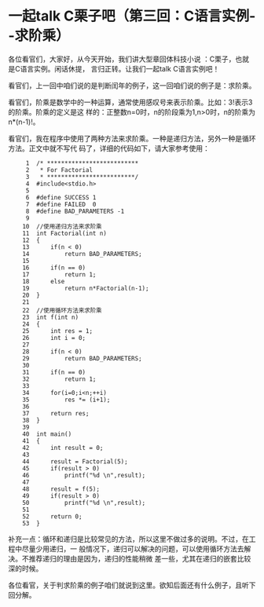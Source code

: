 # 一起talk C栗子吧（第三回：C语言实例--求阶乘）
 
各位看官们，大家好，从今天开始，我们讲大型章回体科技小说 ：C栗子，也就是C语言实例。闲话休提，
言归正转。让我们一起talk C语言实例吧！  
 
看官们，上一回中咱们说的是判断闰年的例子，这一回咱们说的例子是：求阶乘。 
  
看官们，阶乘是数学中的一种运算，通常使用感叹号来表示阶乘。比如：3!表示3的阶乘。阶乘的定义是这
样的：正整数n=0时，n的阶段乘为1,n>0时，n的阶乘为n*(n-1)!。 
 
看官们，我在程序中使用了两种方法来求阶乘。一种是递归方法，另外一种是循环方法。正文中就不写代
码了，详细的代码如下，请大家参考使用： 
 
```
     1	/* **************************
     2	 * For Factorial
     3	 * *************************/
     4	#include<stdio.h>
     5	
     6	#define SUCCESS 1
     7	#define FAILED  0
     8	#define BAD_PARAMETERS -1
     9	
    10	//使用递归方法来求阶乘
    11	int Factorial(int n)
    12	{
    13		if(n < 0)
    14			return BAD_PARAMETERS;
    15	
    16		if(n == 0)
    17			return 1;
    18		else
    19			return n*Factorial(n-1);
    20	}
    21	
    22	//使用循环方法来求阶乘
    23	int f(int n)
    24	{
    25		int res = 1;
    26		int i = 0;
    27	
    28		if(n < 0)
    29			return BAD_PARAMETERS;
    30	
    31		if(n == 0)
    32			return 1;
    33	
    34		for(i=0;i<n;++i)
    35			res *= (i+1);
    36	
    37		return res;
    38	}
    39	
    40	int main()
    41	{
    42		int result = 0;
    43		
    44		result = Factorial(5);
    45		if(result > 0)
    46			printf("%d \n",result);
    47	
    48		result = f(5);
    49		if(result > 0)
    50			printf("%d \n",result);
    51	
    52		return 0;
    53	}
```

补充一点：循环和递归是比较常见的方法，所以这里不做过多的说明。不过，在工程中尽量少用递归，一
般情况下，递归可以解决的问题，可以使用循环方法去解决。不推荐递归的理由是因为，递归的性能稍微
差一些，尤其在递归的嵌套比较深的时候。 

各位看官，关于判求阶乘的例子咱们就说到这里。欲知后面还有什么例子，且听下回分解。 
